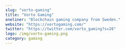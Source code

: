 ```yaml
---
slug: "vorto-gaming"
title: "Vorto Gaming"
oneliner: "Blockchain gaming company from Sweden."
website: "https://vortogaming.com/"
twitter: "https://twitter.com/vorto_gaming?s=20"
logo: /img/vorto-gaming.png
category: gaming
---
```


